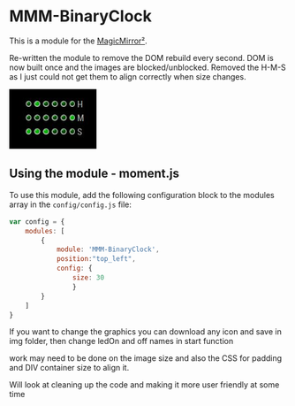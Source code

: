 # MMM-BinaryClock

This is a module for the [MagicMirror²](https://github.com/MichMich/MagicMirror/).

Re-written the module to remove the DOM rebuild every second. DOM is now built once and the images are blocked/unblocked.
Removed the H-M-S as I just could not get them to align correctly when size changes.

![GitHub Logo](/img/Binary_Clock_screenshot.jpg)

## Using the module - moment.js

To use this module, add the following configuration block to the modules array in the `config/config.js` file:
```js
var config = {
    modules: [
        {
            module: 'MMM-BinaryClock',
            position:"top_left",
            config: {
                size: 30
                }
        }
    ]
}
```
If you want to change the graphics you can download any icon and save in img folder, then change ledOn and off names in start function
 
work may need to be done on the image size and also the CSS for padding and DIV container size to align it.

Will look at cleaning up the code and making it more user friendly at some time


